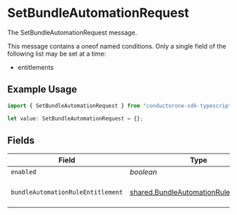 # SetBundleAutomationRequest

The SetBundleAutomationRequest message.

This message contains a oneof named conditions. Only a single field of the following list may be set at a time:
  - entitlements


## Example Usage

```typescript
import { SetBundleAutomationRequest } from "conductorone-sdk-typescript/sdk/models/shared";

let value: SetBundleAutomationRequest = {};
```

## Fields

| Field                                                                                                   | Type                                                                                                    | Required                                                                                                | Description                                                                                             |
| ------------------------------------------------------------------------------------------------------- | ------------------------------------------------------------------------------------------------------- | ------------------------------------------------------------------------------------------------------- | ------------------------------------------------------------------------------------------------------- |
| `enabled`                                                                                               | *boolean*                                                                                               | :heavy_minus_sign:                                                                                      | The enabled field.                                                                                      |
| `bundleAutomationRuleEntitlement`                                                                       | [shared.BundleAutomationRuleEntitlement](../../../sdk/models/shared/bundleautomationruleentitlement.md) | :heavy_minus_sign:                                                                                      | The BundleAutomationRuleEntitlement message.                                                            |